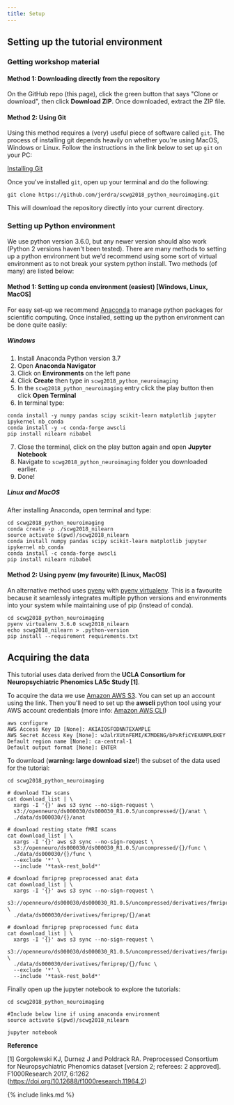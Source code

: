 ```yaml
---
title: Setup
---
```

## Setting up the tutorial environment

### Getting workshop material

#### Method 1: Downloading directly from the repository

On the GitHub repo (this page), click the green button that says "Clone or download", then click **Download ZIP**. Once downloaded, extract the ZIP file.

#### Method 2: Using Git

Using this method requires a (very) useful piece of software called <code>git</code>. The process of installing git depends heavily on whether you're using MacOS, Windows or Linux. Follow the instructions in the link below to set up <code>git</code> on your PC:

[Installing Git](https://git-scm.com/book/en/v2/Getting-Started-Installing-Git)

Once you've installed <code>git</code>, open up your terminal and do the following:

```
git clone https://github.com/jerdra/scwg2018_python_neuroimaging.git
```

This will download the repository directly into your current directory.

### Setting up Python environment
We use python version 3.6.0, but any newer version should also work (Python 2 versions haven't been tested). There are many methods to setting up a python environment but we'd recommend using some sort of virtual environment as to not break your system python install. Two methods (of many) are listed below:

#### Method 1: Setting up conda environment (easiest) [Windows, Linux, MacOS]
For easy set-up we recommend [Anaconda](https://www.anaconda.com/download/) to manage python packages for scientific computing. Once installed, setting up the python environment can be done quite easily:

##### Windows
1. Install Anaconda Python version 3.7
2. Open **Anaconda Navigator**
3. Click on **Environments** on the left pane
4. Click **Create** then type in <code>scwg2018_python_neuroimaging</code>
5. In the <code>scwg2018_python_neuroimaging</code> entry click the play button then click **Open Terminal**
6. In terminal type:
```
conda install -y numpy pandas scipy scikit-learn matplotlib jupyter ipykernel nb_conda
conda install -y -c conda-forge awscli
pip install nilearn nibabel
```
7. Close the terminal, click on the play button again and open **Jupyter Notebook**
8. Navigate to <code>scwg2018_python_neuroimaging</code> folder you downloaded earlier.
9. Done!

##### Linux and MacOS

After installing Anaconda, open terminal and type:

```
cd scwg2018_python_neuroimaging
conda create -p ./scwg2018_nilearn
source activate $(pwd)/scwg2018_nilearn
conda install numpy pandas scipy scikit-learn matplotlib jupyter ipykernel nb_conda
conda install -c conda-forge awscli
pip install nilearn nibabel

```
#### Method 2: Using pyenv (my favourite) [Linux, MacOS]
An alternative method uses [pyenv](https://github.com/pyenv/pyenv) with [pyenv virtualenv](https://github.com/pyenv/pyenv-virtualenv). This is a favourite because it seamlessly integrates multiple python versions and environments into your system while maintaining use of pip (instead of conda).
```
cd scwg2018_python_neuroimaging
pyenv virtualenv 3.6.0 scwg2018_nilearn
echo scwg2018_nilearn > .python-version
pip install --requirement requirements.txt
```

## Acquiring the data
This tutorial uses data derived from the **UCLA Consortium for Neuropsychiatric Phenomics LA5c Study [1]**.

To acquire the data we use [Amazon AWS S3](https://aws.amazon.com/). You can set up an account using the link. Then you'll need to set up the **awscli** python tool using your AWS account credentials (more info: [Amazon AWS CLI](https://aws.amazon.com/cli/))
```
aws configure
AWS Access Key ID [None]: AKIAIOSFODNN7EXAMPLE
AWS Secret Access Key [None]: wJalrXUtnFEMI/K7MDENG/bPxRfiCYEXAMPLEKEY
Default region name [None]: ca-central-1
Default output format [None]: ENTER
```
To download (**warning: large download size!**) the subset of the data used for the tutorial:

```
cd scwg2018_python_neuroimaging

# download T1w scans
cat download_list | \
  xargs -I '{}' aws s3 sync --no-sign-request \
  s3://openneuro/ds000030/ds000030_R1.0.5/uncompressed/{}/anat \
  ./data/ds000030/{}/anat

# download resting state fMRI scans
cat download_list | \
  xargs -I '{}' aws s3 sync --no-sign-request \
  s3://openneuro/ds000030/ds000030_R1.0.5/uncompressed/{}/func \
  ./data/ds000030/{}/func \
  --exclude '*' \
  --include '*task-rest_bold*'

# download fmriprep preprocessed anat data
cat download_list | \
  xargs -I '{}' aws s3 sync --no-sign-request \
  s3://openneuro/ds000030/ds000030_R1.0.5/uncompressed/derivatives/fmriprep/{}/anat \
  ./data/ds000030/derivatives/fmriprep/{}/anat

# download fmriprep preprocessed func data
cat download_list | \
  xargs -I '{}' aws s3 sync --no-sign-request \
  s3://openneuro/ds000030/ds000030_R1.0.5/uncompressed/derivatives/fmriprep/{}/func \
  ./data/ds000030/derivatives/fmriprep/{}/func \
  --exclude '*' \
  --include '*task-rest_bold*'
```
Finally open up the jupyter notebook to explore the tutorials:
```
cd scwg2018_python_neuroimaging

#Include below line if using anaconda environment
source activate $(pwd)/scwg2018_nilearn

jupyter notebook
```

**Reference**

[1] Gorgolewski KJ, Durnez J and Poldrack RA. Preprocessed Consortium for Neuropsychiatric Phenomics dataset [version 2; referees: 2 approved]. F1000Research 2017, 6:1262
(https://doi.org/10.12688/f1000research.11964.2)


{% include links.md %}
